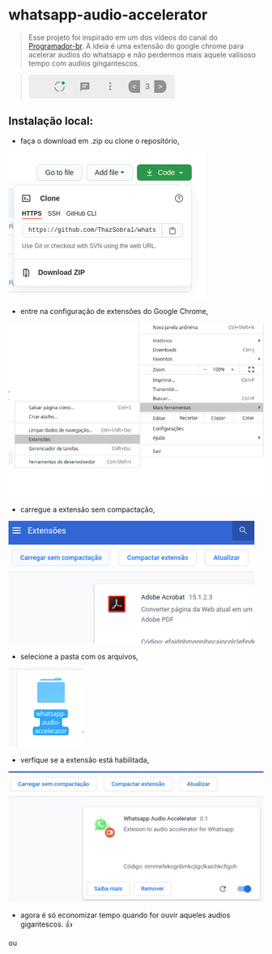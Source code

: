 # whatsapp-audio-accelerator
> Esse projeto foi inspirado em um dos vídeos do canal do [Programador-br](https://www.youtube.com/channel/UCrdgeUeCll2QKmqmihIgKBQ). A ideia é uma extensão do google chrome para acelerar audios do whatsapp e não perdermos mais aquele valisoso tempo com audios gingantescos.

> <img src="./images/extension-print.png" alt="print da extensão">

## Instalação local:

- faça o download em .zip ou clone o repositório,

<img src="./images/step1.png" alt="print da extensão">

- entre na configuração de extensões do Google Chrome,

<img src="./images/step2.png" alt="print da extensão">

- carregue a extensão sem compactação,

<img src="./images/step3.png" alt="print da extensão">

- selecione a pasta com os arquivos,

<img src="./images/step4.png" alt="print da extensão">

- verfique se a extensão está habilitada,

<img src="./images/step5.png" alt="print da extensão">

- agora é só economizar tempo quando for ouvir aqueles audios gigantescos. :thumbsup:

ou

